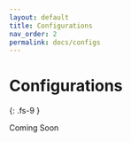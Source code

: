 ```yaml
---
layout: default
title: Configurations
nav_order: 2
permalink: docs/configs
---
```


# Configurations
{: .fs-9 }

Coming Soon
